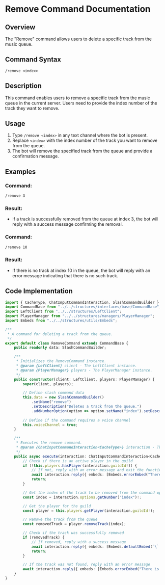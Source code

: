 # Remove Command Documentation

## Overview

The "Remove" command allows users to delete a specific track from the music queue.

## Command Syntax

```
/remove <index>
```

## Description

This command enables users to remove a specific track from the music queue in the current server. Users need to provide the index number of the track they want to remove.

## Usage

1. Type `/remove <index>` in any text channel where the bot is present.
2. Replace `<index>` with the index number of the track you want to remove from the queue.
3. The bot will remove the specified track from the queue and provide a confirmation message.

## Examples

### Command:

```bash
/remove 3
```

### Result:

- If a track is successfully removed from the queue at index 3, the bot will reply with a success message confirming the removal.

### Command:
```bash
/remove 10
```

### Result:

- If there is no track at index 10 in the queue, the bot will reply with an error message indicating that there is no such track.

## Code Implementation

```typescript
import { CacheType, ChatInputCommandInteraction, SlashCommandBuilder } from "discord.js";
import CommandBase from "../../structures/interfaces/base/CommandBase";
import LeftClient from "../../structures/LeftClient";
import PlayerManager from "../../structures/managers/PlayerManager";
import Embeds from "../../structures/utils/Embeds";

/**
 * A command for deleting a track from the queue.
 */
export default class RemoveCommand extends CommandBase {
    public readonly data: SlashCommandBuilder;

    /**
     * Initializes the RemoveCommand instance.
     * @param {LeftClient} client - The LeftClient instance.
     * @param {PlayerManager} players - The PlayerManager instance.
     */
    public constructor(client: LeftClient, players: PlayerManager) {
        super(client, players);

        // Define slash command data
        this.data = new SlashCommandBuilder()
            .setName("remove")
            .setDescription("Deletes a track from the queue.")
            .addNumberOption(option => option.setName("index").setDescription("Index number of the track to be deleted").setRequired(true)) as SlashCommandBuilder;
        
        // Define if the command requires a voice channel
        this.voiceChannel = true;
    }

    /**
     * Executes the remove command.
     * @param {ChatInputCommandInteraction<CacheType>} interaction - The interaction object.
     */
    public async execute(interaction: ChatInputCommandInteraction<CacheType>): Promise<void> {
        // Check if there is an active player in the guild
        if (!this.players.hasPlayer(interaction.guildId!)) {
            // If not, reply with an error message and exit the function
            await interaction.reply({ embeds: [Embeds.errorEmbed("There is no player anyway.")] });
            return;
        }

        // Get the index of the track to be removed from the command options
        const index = interaction.options.getNumber("index")!;

        // Get the player for the guild
        const player = this.players.getPlayer(interaction.guildId!);

        // Remove the track from the queue
        const removedTrack = player.removeTrack(index);

        // Check if the track was successfully removed
        if (removedTrack) {
            // If removed, reply with a success message
            await interaction.reply({ embeds: [Embeds.defaultEmbed(`\` ${removedTrack.title} \` Removed.`)] });
            return;
        }

        // If the track was not found, reply with an error message
        await interaction.reply({ embeds: [Embeds.errorEmbed("There is no such track anyway")] });
    }
}
